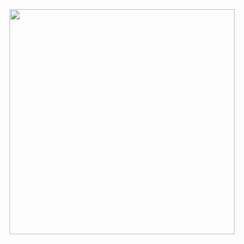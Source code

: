<img src="https://github.com/estudiomaisum/Mobiliarios_para_primeira_infancia/assets/134962908/37b823db-1122-4bb7-9cb4-6bcc10a4afd6" width="400px" />
